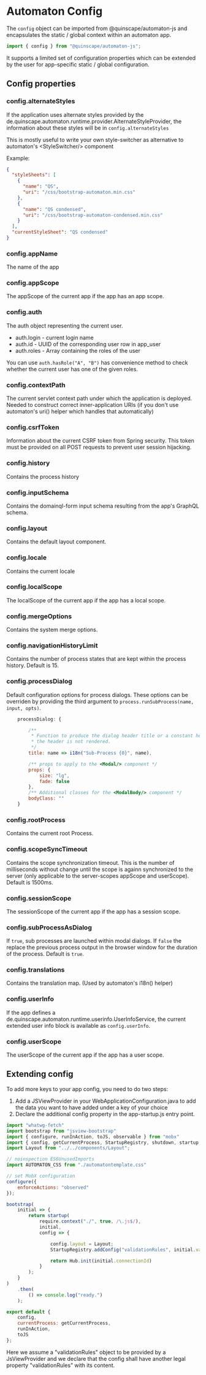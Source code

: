 # Automaton Config

The `config` object can be imported from @quinscape/automaton-js and encapsulates the static / global context within an 
automaton app.

```js 
import { config } from "@quinscape/automaton-js";
```

It supports a limited set of configuration properties which can be extended by the user for app-specific static / global 
configuration.

## Config properties

### config.alternateStyles

If the application uses alternate styles provided by the de.quinscape.automaton.runtime.provider.AlternateStyleProvider,
the information about these styles will be in `config.alternateStyles`

This is mostly useful to write your own style-switcher as alternative to automaton's &lt;StyleSwitcher/&gt; component

Example:

```json 
{
  "styleSheets": [
    {
      "name": "QS",
      "uri": "/css/bootstrap-automaton.min.css"
    },
    {
      "name": "QS condensed",
      "uri": "/css/bootstrap-automaton-condensed.min.css"
    }
  ],
  "currentStyleSheet": "QS condensed"
}
```  


### config.appName

The name of the app

### config.appScope

The appScope of the current app if the app has an app scope.

### config.auth

The auth object representing the current user.

  * auth.login - current login name
  * auth.id - UUID of the corresponding user row in app_user
  * auth.roles - Array containing the roles of the user
  
  You can use `auth.hasRole("A", "B")` has convenience method to check whether the current user has one of the given roles.
  
### config.contextPath

The current servlet context path under which the application is deployed. Needed to construct correct inner-application 
URIs (if you don't use automaton's uri() helper which handles that automatically)

### config.csrfToken

Information about the current CSRF token from Spring security. This token must be provided on all POST requests to prevent
user session hijacking.

### config.history

Contains the process history

### config.inputSchema

Contains the domainql-form input schema resulting from the app's GraphQL schema.

### config.layout

Contains the default layout component.

### config.locale

Contains the current locale

### config.localScope

The localScope of the current app if the app has a local scope.

### config.mergeOptions

Contains the system merge options.

### config.navigationHistoryLimit

Contains the number of process states that are kept within the process history. Default is 15.

### config.processDialog

Default configuration options for process dialogs. These options can be overriden by providing the third argument to
`process.runSubProcess(name, input, opts)`. 

```js 
    processDialog: {

        /**
         * Function to produce the dialog header title or a constant header title string. If the title is an empty string,
         * the header is not rendered.
         */
        title: name => i18n("Sub-Process {0}", name),

        /** props to apply to the <Modal/> component */
        props: {
            size: "lg",
            fade: false
        },
        /** Additional classes for the <ModalBody/> component */
        bodyClass: ""
    }
```
### config.rootProcess

Contains the current root Process.

### config.scopeSyncTimeout

Contains the scope synchronization timeout. This is the number of milliseconds without change until the scope is againn
synchronized to the server (only applicable to the server-scopes appScope and userScope). Default is 1500ms. 

### config.sessionScope

The sessionScope of the current app if the app has a session scope.

### config.subProcessAsDialog

If `true`, sub processes are launched within modal dialogs. If `false` the replace the previous process output in the 
browser window for the duration of the process. Default is `true`.

### config.translations

Contains the translation map. (Used by automaton's i18n() helper)

### config.userInfo

If the app defines a de.quinscape.automaton.runtime.userinfo.UserInfoService, the current extended user info block
is available as `config.userInfo`.

### config.userScope

The userScope of the current app if the app has a user scope.

## Extending config

To add more keys to your app config, you need to do two steps:

 1. Add a JSViewProvider in your WebApplicationConfiguration.java to add the data you want to have added under a key of 
 your choice
 2. Declare the additional config property in the app-startup.js entry point.
 

```js 
import "whatwg-fetch"
import bootstrap from "jsview-bootstrap"
import { configure, runInAction, toJS, observable } from "mobx"
import { config, getCurrentProcess, StartupRegistry, shutdown, startup, Hub } from "@quinscape/automaton-js"
import Layout from "../../components/Layout";

// noinspection ES6UnusedImports
import AUTOMATON_CSS from "./automatontemplate.css"

// set MobX configuration
configure({
    enforceActions: "observed"
});

bootstrap(
    initial => {
        return startup(
            require.context("./", true, /\.js$/),
            initial,
            config => {

                config.layout = Layout;
                StartupRegistry.addConfig("validationRules", initial.validationRules)

                return Hub.init(initial.connectionId)
            }
        );
    }
)
    .then(
        () => console.log("ready.")
    );

export default {
    config,
    currentProcess: getCurrentProcess,
    runInAction,
    toJS
};
```

Here we assume a "validationRules" object to be provided by a JsViewProvider and we declare that the config shall have 
another legal property "validationRules" with its content. 

